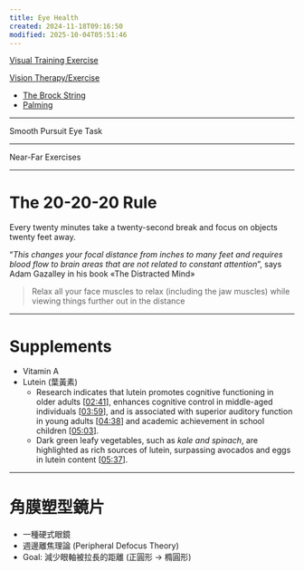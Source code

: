 ```yaml
---
title: Eye Health
created: 2024-11-18T09:16:50
modified: 2025-10-04T05:51:46
---
```


[Visual Training Exercise](https://www.youtube.com/c/VisualExercises)

[Vision Therapy/Exercise](https://www.youtube.com/@ModernHealthExercises)

* [The Brock String](https://en.wikipedia.org/wiki/Brock_string)
* [Palming](https://seeing.org/techniques/palming.html)

---

Smooth Pursuit Eye Task

---

Near-Far Exercises

---

# The 20-20-20 Rule

Every twenty minutes take a twenty-second break and focus on objects twenty feet away.

“_This changes your focal distance from inches to many feet and requires blood flow to brain areas that are not related to constant attention_”, says Adam Gazalley in his book «The Distracted Mind»

> Relax all your face muscles to relax (including the jaw muscles) while viewing things further out in the distance

---

# Supplements

* Vitamin A
* Lutein (葉黃素)
	* Research indicates that lutein promotes cognitive functioning in older adults [[02:41](https://www.youtube.com/watch?v=Zqye4juqT8U&t=161)], enhances cognitive control in middle-aged individuals [[03:59](https://www.youtube.com/watch?v=Zqye4juqT8U&t=239)], and is associated with superior auditory function in young adults [[04:38](https://www.youtube.com/watch?v=Zqye4juqT8U&t=278)] and academic achievement in school children [[05:03](https://www.youtube.com/watch?v=Zqye4juqT8U&t=303)].
	* Dark green leafy vegetables, such as _kale and spinach_, are highlighted as rich sources of lutein, surpassing avocados and eggs in lutein content [[05:37](https://www.youtube.com/watch?v=Zqye4juqT8U&t=337)].

---

# 角膜塑型鏡片

* 一種硬式眼鏡
* 週邊離焦理論 (Peripheral Defocus Theory)
* Goal: 減少眼軸被拉長的距離 (正圓形 → 橢圓形)
